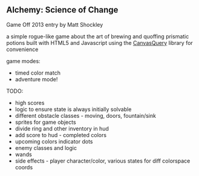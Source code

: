 ## Alchemy: Science of Change

Game Off 2013 entry by Matt Shockley



a simple rogue-like game about the art of brewing and quoffing prismatic potions
built with HTML5 and Javascript using the [CanvasQuery](http://canvasquery.com/) library for convenience

game modes:

* timed color match
* adventure mode!

TODO:

* high scores
* logic to ensure state is always initially solvable
* different obstacle classes - moving, doors, fountain/sink
* sprites for game objects
* divide ring and other inventory in hud
* add score to hud - completed colors
* upcoming colors indicator dots
* enemy classes and logic
* wands
* side effects - player character/color, various states for diff colorspace coords